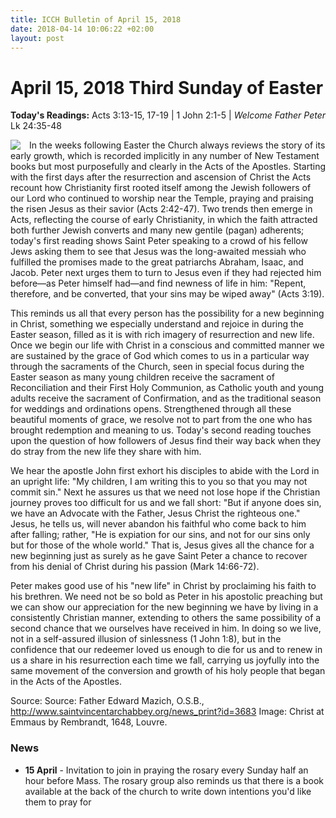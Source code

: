 ```yaml
---
title: ICCH Bulletin of April 15, 2018
date: 2018-04-14 10:06:22 +02:00
layout: post
---
```


# April 15, 2018 Third Sunday of Easter
<span style="float: right"><em>Welcome Father Peter</em></span>
**Today's Readings:** Acts 3:13-15, 17-19 | 1 John 2:1-5 | Lk 24:35-48


<img style="float: left; margin-right: 1em;" src="https://upload.wikimedia.org/wikipedia/commons/thumb/a/a6/Rembrandt_Harmensz._van_Rijn_023.jpg/800px-Rembrandt_Harmensz._van_Rijn_023.jpg">

In the weeks following Easter the Church always reviews the story of its early growth, which is recorded implicitly in any number of New Testament books but most purposefully and clearly in the Acts of the Apostles. Starting with the first days after the resurrection and ascension of Christ the Acts recount how Christianity first rooted itself among the Jewish followers of our Lord who continued to worship near the Temple, praying and praising the risen Jesus as their savior (Acts 2:42-47). Two trends then emerge in Acts, reflecting the course of early Christianity, in which the faith attracted both further Jewish converts and many new gentile (pagan) adherents; today's first reading shows Saint Peter speaking to a crowd of his fellow Jews asking them to see that Jesus was the long-awaited messiah who fulfilled the promises made to the great patriarchs Abraham, Isaac, and Jacob. Peter next urges them to turn to Jesus even if they had rejected him before—as Peter himself had—and find newness of life in him: "Repent, therefore, and be converted, that your sins may be wiped away" (Acts 3:19). 

This reminds us all that every person has the possibility for a new beginning in Christ, something we especially understand and rejoice in during the Easter season, filled as it is with rich imagery of resurrection and new life. Once we begin our life with Christ in a conscious and committed manner we are sustained by the grace of God which comes to us in a particular way through the sacraments of the Church, seen in special focus during the Easter season as many young children receive the sacrament of Reconciliation and their First Holy Communion, as Catholic youth and young adults receive the sacrament of Confirmation, and as the traditional season for weddings and ordinations opens. Strengthened through all these beautiful moments of grace, we resolve not to part from the one who has brought redemption and meaning to us. Today's second reading touches upon the question of how followers of Jesus find their way back when they do stray from the new life they share with him. 

We hear the apostle John first exhort his disciples to abide with the Lord in an upright life: "My children, I am writing this to you so that you may not commit sin." Next he assures us that we need not lose hope if the Christian journey proves too difficult for us and we fall short: "But if anyone does sin, we have an Advocate with the Father, Jesus Christ the righteous one." Jesus, he tells us, will never abandon his faithful who come back to him after falling; rather, "He is expiation for our sins, and not for our sins only but for those of the whole world." That is, Jesus gives all the chance for a new beginning just as surely as he gave Saint Peter a chance to recover from his denial of Christ during his passion (Mark 14:66-72). 

Peter makes good use of his "new life" in Christ by proclaiming his faith to his brethren. We need not be so bold as Peter in his apostolic preaching but we can show our appreciation for the new beginning we have by living in a consistently Christian manner, extending to others the same possibility of a second chance that we ourselves have received in him. In doing so we live, not in a self-assured illusion of sinlessness (1 John 1:8), but in the confidence that our redeemer loved us enough to die for us and to renew in us a share in his resurrection each time we fall, carrying us joyfully into the same movement of the conversion and growth of his holy people that began in the Acts of the Apostles. 

Source: Source: Father Edward Mazich, O.S.B., http://www.saintvincentarchabbey.org/news_print?id=3683
Image: Christ at Emmaus by Rembrandt, 1648, Louvre.

### News 

* **15 April** - Invitation to join in praying the rosary every Sunday half an hour before Mass. The rosary group also reminds us that there is a book available at the back of the church to write down intentions you'd like them to pray for
